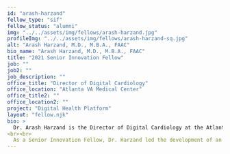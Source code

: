 ```yaml
---
id: "arash-harzand"
fellow_type: "sif"
fellow_status: "alumni"
img: "../../assets/img/fellows/arash-harzand.jpg"
profileImg: "../../assets/img/fellows/arash-harzand-sq.jpg"
alt: "Arash Harzand, M.D., M.B.A., FAAC"
bio_name: "Arash Harzand, M.D., M.B.A., FAAC"
title: "2021 Senior Innovation Fellow"
job: ""
job2: ""
job_description: ""
office_title: "Director of Digital Cardiology"
office_location: "Atlanta VA Medical Center"
office_title2: ""
office_location2: ""
project: "Digital Health Platform"
layout: "fellow.njk"
bio: >
  Dr. Arash Harzand is the Director of Digital Cardiology at the Atlanta VA Medical Center and an Assistant Professor of Medicine at Emory University. He focuses on integrating Veteran-facing technologies—including video-to-home, wearable devices, and remote monitoring—into new care pathways for heart and vascular disease, expanding Veteran access to cardiology services.
<br><br>
  As a Senior Innovation Fellow, Dr. Harzand led the development of an enterprise innovation strategy for digital health and the design of a Digital Health Platform. His goal is to deliver high-value care using early-stage digital health solutions for Veterans and VA clinicians, staff, and leadership.
---
```

